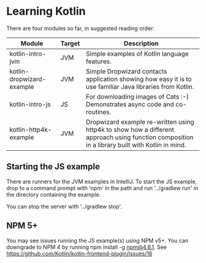 # Learning Kotlin

There are four modules so far, in suggested reading order:

| Module                    | Target | Description |
|---------------------------|--------|-------------|
| kotlin-intro-jvm          | JVM    | Simple examples of Kotlin language features.
| kotlin-dropwizard-example | JVM    | Simple Dropwizard contacts application showing how easy it is to use familiar Java libraries from Kotlin.
| kotlin-intro-js           | JS     | For downloading images of Cats :-)  Demonstrates async code and co-routines.
| kotlin-http4k-example     | JVM    | Dropwizard example re-written using http4k to show how a different approach using function composition in a library built with Kotlin in mind.

## Starting the JS example

There are runners for the JVM examples in IntelliJ.  To start the JS example, 
drop to a command prompt with 'npm' in the path and run '../gradlew run' in
the directory containing the example.

You can stop the server with '../gradlew stop'.

## NPM 5+

You may see issues running the JS example(s) using NPM v5+.  You
can downgrade to NPM 4 by running npm install -g npm@4.6.1. 
See https://github.com/Kotlin/kotlin-frontend-plugin/issues/16